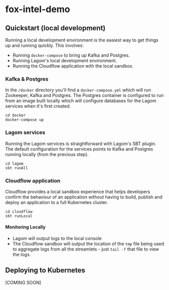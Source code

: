 # fox-intel-demo

## Quickstart (local development)

Running a local development environment is the easiest way to get things up and running quickly. This involves:

* Running `docker-compose` to bring up Kafka and Postgres.
* Running Lagom's local development environment.
* Running the Cloudflow application with the local sandbox.

### Kafka & Postgres

In the `/docker` directory you'll find a `docker-compose.yml` which will run Zookeeper, Kafka and Postgres. The Postgres container is configured to run from an image built locally which will configure databases for the Lagom services when it's first created.

```
cd docker
docker-compose up
```

### Lagom services

Running the Lagom services is straightforward with Lagom's SBT plugin. The default configuration for the services points to Kafka and Postgres running locally (from the previous step).

```
cd lagom
sbt runAll
```

### Cloudflow application

Cloudflow provides a local sandbox experience that helps developers confirm the behaviour of an application without having to build, publish and deploy an application to a full Kubernetes cluster.

```
cd cloudflow
sbt runLocal
```

#### Monitoring Locally

* Lagom will output logs to the local console
* The Cloudflow sandbox will output the location of the `tmp` file being used to aggregate logs from all the streamlets - just `tail -f` that file to view the logs.

## Deploying to Kubernetes

[COMING SOON]
